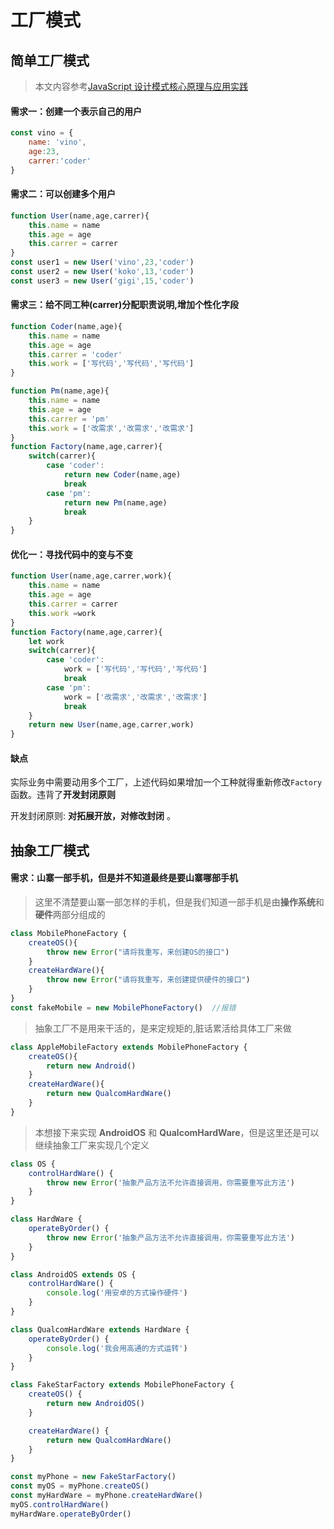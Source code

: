 # 工厂模式

## 简单工厂模式

> 本文内容参考[JavaScript 设计模式核⼼原理与应⽤实践](https://juejin.cn/book/6844733790204461070)

#### 需求一：创建一个表示自己的用户

```javascript
const vino = {
	name: 'vino',
	age:23,
	carrer:'coder'
}
```

#### 需求二：可以创建多个用户

```javascript
function User(name,age,carrer){
	this.name = name
	this.age = age
	this.carrer = carrer
}
const user1 = new User('vino',23,'coder')
const user2 = new User('koko',13,'coder')
const user3 = new User('gigi',15,'coder')
```

#### 需求三：给不同工种(carrer)分配职责说明,增加个性化字段


```javascript
function Coder(name,age){
	this.name = name
	this.age = age
	this.carrer = 'coder'
	this.work = ['写代码','写代码','写代码']
}

function Pm(name,age){
	this.name = name
	this.age = age
	this.carrer = 'pm'
	this.work = ['改需求','改需求','改需求']
}
function Factory(name,age,carrer){
	switch(carrer){
		case 'coder':
			return new Coder(name,age)
			break
		case 'pm':
			return new Pm(name,age)
			break
	}
}
```

#### 优化一：寻找代码中的变与不变

```javascript
function User(name,age,carrer,work){
	this.name = name
	this.age = age
	this.carrer = carrer
	this.work =work
}
function Factory(name,age,carrer){
	let work
	switch(carrer){
		case 'coder':
			work = ['写代码','写代码','写代码']
			break
		case 'pm':
			work = ['改需求','改需求','改需求']
			break
	}
	return new User(name,age,carrer,work)
}
```
#### 缺点

实际业务中需要动用多个工厂，上述代码如果增加一个工种就得重新修改`Factory`函数。违背了**开发封闭原则**


开发封闭原则: **对拓展开放，对修改封闭** 。

## 抽象工厂模式

#### 需求：山寨一部手机，但是并不知道最终是要山寨哪部手机

> 这里不清楚要山寨一部怎样的手机，但是我们知道一部手机是由**操作系统**和**硬件**两部分组成的

```javascript
class MobilePhoneFactory {
	createOS(){
		throw new Error("请将我重写，来创建OS的接口")
	}
	createHardWare(){
		throw new Error("请将我重写，来创建提供硬件的接口")
	}
}
const fakeMobile = new MobilePhoneFactory()  //报错
```

> 抽象工厂不是用来干活的，是来定规矩的,脏话累活给具体工厂来做


```javascript
class AppleMobileFactory extends MobilePhoneFactory {
	createOS(){
		return new Android()
	}
	createHardWare(){
		return new QualcomHardWare()
	}
}

```

> 本想接下来实现 **AndroidOS** 和 **QualcomHardWare**，但是这里还是可以继续抽象工厂来实现几个定义

```javascript
class OS {
    controlHardWare() {
        throw new Error('抽象产品方法不允许直接调用，你需要重写此方法')
    }
}

class HardWare {
    operateByOrder() {
        throw new Error('抽象产品方法不允许直接调用，你需要重写此方法')
    }
}

class AndroidOS extends OS {
    controlHardWare() {
        console.log('用安卓的方式操作硬件')
    }
}

class QualcomHardWare extends HardWare {
    operateByOrder() {
        console.log('我会用高通的方式运转')
    }
}

class FakeStarFactory extends MobilePhoneFactory {
    createOS() {
        return new AndroidOS()
    }

    createHardWare() {
        return new QualcomHardWare()
    }
}

const myPhone = new FakeStarFactory()
const myOS = myPhone.createOS()
const myHardWare = myPhone.createHardWare()
myOS.controlHardWare()
myHardWare.operateByOrder()
```
